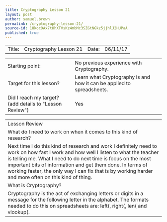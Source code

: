 ```yaml
---
title: Cryptography Lesson 21
layout: post
author: samuel.brown
permalink: /cryptography-lesson-21/
source-id: 1Ukoc9Ax7tHhXTVsKz4mbMc3SZGtNGkz5jjhlJ2HUPaA
published: true
---
```

<table>
  <tr>
    <td>Title:</td>
    <td>Cryptography Lesson 21</td>
    <td>Date:</td>
    <td>06/11/17</td>
  </tr>
</table>


<table>
  <tr>
    <td>Starting point:</td>
    <td>No previous experience with Cryptography.</td>
  </tr>
  <tr>
    <td>Target for this lesson?</td>
    <td>Learn what Cryptography is and how it can be applied to spreadsheets.</td>
  </tr>
  <tr>
    <td> Did I reach my target? 
(add details to "Lesson Review")</td>
    <td>Yes</td>
  </tr>
</table>


<table>
  <tr>
    <td>Lesson Review</td>
  </tr>
  <tr>
    <td>What do I need to work on when it comes to this kind of research?</td>
  </tr>
  <tr>
    <td>Next time I do this kind of research and work I definitely need to work on how fast I work and how well I listen to what the teacher is telling me. What I need to do next time is focus on the most important bits of information and get them done. In terms of working faster, the only way I can fix that is by working harder and more often on this kind of thing.</td>
  </tr>
  <tr>
    <td>What is Cryptography?</td>
  </tr>
  <tr>
    <td>Cryptography is the act of exchanging letters or digits in a message for the following letter in the alphabet. The formats needed to do this on spreadsheets are: left(, right(, len( and vlookup(.</td>
  </tr>
</table>



